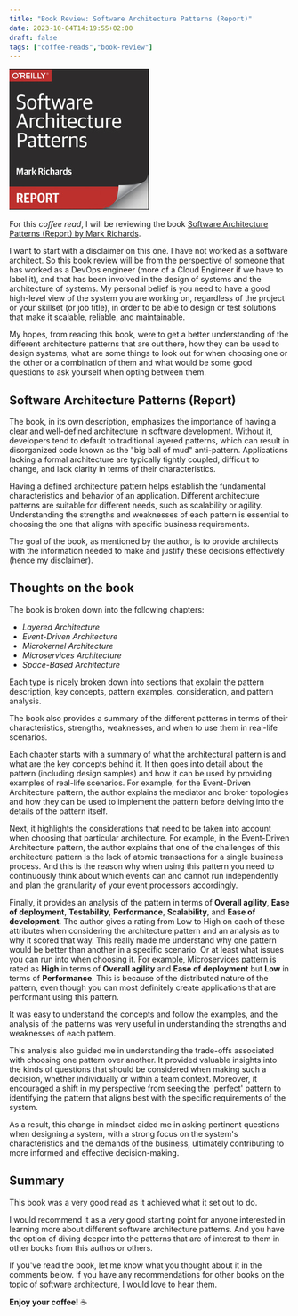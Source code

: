 ```yaml
---
title: "Book Review: Software Architecture Patterns (Report)"
date: 2023-10-04T14:19:55+02:00
draft: false
tags: ["coffee-reads","book-review"]
---
```


![Software Architecture Patterns (Report)](cover.png)

For this *coffee read*, I will be reviewing the book [Software Architecture Patterns (Report) by Mark Richards](https://www.oreilly.com/library/view/software-architecture-patterns/9781491971437/).

I want to start with a disclaimer on this one. I have not worked as a software architect. So this book review will be from the perspective of someone that has worked as a DevOps engineer (more of a Cloud Engineer if we have to label it), and that has been involved in the design of systems and the architecture of systems. My personal belief is you need to have a good high-level view of the system you are working on, regardless of the project or your skillset (or job title), in order to be able to design or test solutions that make it scalable, reliable, and maintainable. 

My hopes, from reading this book, were to get a better understanding of the different architecture patterns that are out there, how they can be used to design systems, what are some things to look out for when choosing one or the other or a combination of them and what would be some good questions to ask yourself when opting between them.

## Software Architecture Patterns (Report)

The book, in its own description, emphasizes the importance of having a clear and well-defined architecture in software development. Without it, developers tend to default to traditional layered patterns, which can result in disorganized code known as the "big ball of mud" anti-pattern. Applications lacking a formal architecture are typically tightly coupled, difficult to change, and lack clarity in terms of their characteristics.

Having a defined architecture pattern helps establish the fundamental characteristics and behavior of an application. Different architecture patterns are suitable for different needs, such as scalability or agility. Understanding the strengths and weaknesses of each pattern is essential to choosing the one that aligns with specific business requirements.

The goal of the book, as mentioned by the author, is to provide architects with the information needed to make and justify these decisions effectively (hence my disclaimer).

## Thoughts on the book

The book is broken down into the following chapters: 
- _Layered Architecture_
- _Event-Driven Architecture_
- _Microkernel Architecture_
- _Microservices Architecture_ 
- _Space-Based Architecture_

Each type is nicely broken down into sections that explain the pattern description, key concepts, pattern examples, consideration, and pattern analysis.

The book also provides a summary of the different patterns in terms of their characteristics, strengths, weaknesses, and when to use them in real-life scenarios.

Each chapter starts with a summary of what the architectural pattern is and what are the key concepts behind it. It then goes into detail about the pattern (including design samples) and how it can be used by providing examples of real-life scenarios. For example, for the Event-Driven Architecture pattern, the author explains the mediator and broker topologies and how they can be used to implement the pattern before delving into the details of the pattern itself.

Next, it highlights the considerations that need to be taken into account when choosing that particular architecture. For example, in the Event-Driven Architecture pattern, the author explains that one of the challenges of this architecture pattern is the lack of atomic transactions for a single business process. And this is the reason why when using this pattern you need to continuously think about which events can and cannot run independently and plan the granularity of your event processors accordingly.

Finally, it provides an analysis of the pattern in terms of **Overall agility**, **Ease of deployment**, **Testability**, **Performance**, **Scalability**, and **Ease of development**. The author gives a rating from Low to High on each of these attributes when considering the architecture pattern and an analysis as to why it scored that way. This really made me understand why one pattern would be better than another in a specific scenario. Or at least what issues you can run into when choosing it. For example, Microservices pattern is rated as **High** in terms of **Overall agility** and **Ease of deployment** but **Low** in terms of **Performance**. This is because of the distributed nature of the pattern, even though you can most definitely create applications that are performant using this pattern.

It was easy to understand the concepts and follow the examples, and the analysis of the patterns was very useful in understanding the strengths and weaknesses of each pattern.

This analysis also guided me in understanding the trade-offs associated with choosing one pattern over another. It provided valuable insights into the kinds of questions that should be considered when making such a decision, whether individually or within a team context. Moreover, it encouraged a shift in my perspective from seeking the 'perfect' pattern to identifying the pattern that aligns best with the specific requirements of the system.

As a result, this change in mindset aided me in asking pertinent questions when designing a system, with a strong focus on the system's characteristics and the demands of the business, ultimately contributing to more informed and effective decision-making.

## Summary

This book was a very good read as it achieved what it set out to do.

I would recommend it as a very good starting point for anyone interested in learning more about different software architecture patterns. And you have the option of diving deeper into the patterns that are of interest to them in other books from this authos or others.

If you've read the book, let me know what you thought about it in the comments below. If you have any recommendations for other books on the topic of software architecture, I would love to hear them.

__Enjoy your coffee!__ ☕️
